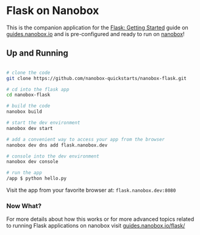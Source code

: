 # Flask on Nanobox
This is the companion application for the [Flask: Getting Started](https://guides.nanobox.io/flask/) guide on [guides.nanobox.io](https://guides.nanobox.io) and is pre-configured and ready to run on [nanobox](https://desktop.nanobox.io/)!

## Up and Running

``` bash

# clone the code
git clone https://github.com/nanobox-quickstarts/nanobox-flask.git

# cd into the flask app
cd nanobox-flask

# build the code
nanobox build

# start the dev environment
nanobox dev start

# add a convenient way to access your app from the browser
nanobox dev dns add flask.nanobox.dev

# console into the dev environment
nanobox dev console

# run the app
/app $ python hello.py
```

Visit the app from your favorite browser at: `flask.nanobox.dev:8080`

### Now What?
For more details about how this works or for more advanced topics related to running Flask applications on nanobox visit [guides.nanobox.io/flask/](https://guides.nanobox.io/flask/)
